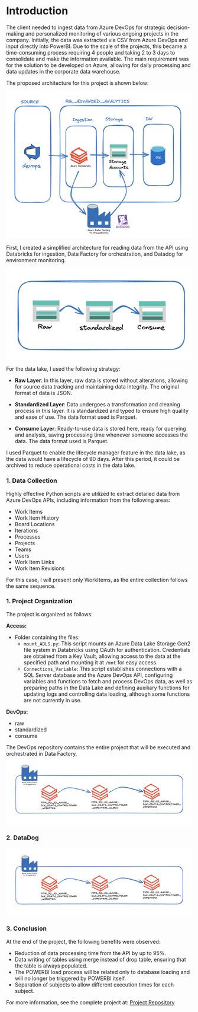 # Introduction

The client needed to ingest data from Azure DevOps for strategic decision-making and personalized monitoring of various ongoing projects in the company. Initially, the data was extracted via CSV from Azure DevOps and input directly into PowerBI. Due to the scale of the projects, this became a time-consuming process requiring 4 people and taking 2 to 3 days to consolidate and make the information available. The main requirement was for the solution to be developed on Azure, allowing for daily processing and data updates in the corporate data warehouse.

The proposed architecture for this project is shown below:

![Reference](img/ArchP1.png)

First, I created a simplified architecture for reading data from the API using Databricks for ingestion, Data Factory for orchestration, and Datadog for environment monitoring.

![Reference](img/datalake.png)

For the data lake, I used the following strategy:

- **Raw Layer**: In this layer, raw data is stored without alterations, allowing for source data tracking and maintaining data integrity. The original format of data is JSON.

- **Standardized Layer**: Data undergoes a transformation and cleaning process in this layer. It is standardized and typed to ensure high quality and ease of use. The data format used is Parquet.

- **Consume Layer**: Ready-to-use data is stored here, ready for querying and analysis, saving processing time whenever someone accesses the data. The data format used is Parquet.

I used Parquet to enable the lifecycle manager feature in the data lake, as the data would have a lifecycle of 90 days. After this period, it could be archived to reduce operational costs in the data lake.

### 1. Data Collection

Highly effective Python scripts are utilized to extract detailed data from Azure DevOps APIs, including information from the following areas:
- Work Items
- Work Item History
- Board Locations
- Iterations
- Processes
- Projects
- Teams
- Users
- Work Item Links
- Work Item Revisions

For this case, I will present only WorkItems, as the entire collection follows the same sequence.

### 1. Project Organization

The project is organized as follows:

**Access:**
- Folder containing the files:
  - `mount_ADLS.py`: This script mounts an Azure Data Lake Storage Gen2 file system in Databricks using OAuth for authentication. Credentials are obtained from a Key Vault, allowing access to the data at the specified path and mounting it at `/mnt` for easy access.
  - `Connections_Variable`: This script establishes connections with a SQL Server database and the Azure DevOps API, configuring variables and functions to fetch and process DevOps data, as well as preparing paths in the Data Lake and defining auxiliary functions for updating logs and controlling data loading, although some functions are not currently in use.

**DevOps:**
- raw
- standardized
- consume

The DevOps repository contains the entire project that will be executed and orchestrated in Data Factory.
![Reference](img/datafactory.png)

### 2. DataDog  

![Reference](img/datafactory.png)

### 3. Conclusion

At the end of the project, the following benefits were observed:

- Reduction of data processing time from the API by up to 95%.
- Data writing of tables using merge instead of drop table, ensuring that the table is always populated.
- The POWERBI load process will be related only to database loading and will no longer be triggered by POWERBI itself.
- Separation of subjects to allow different execution times for each subject.


For more information, see the complete project at: [Project Repository](https://github.com/diegomendesbrasil/azure-dbricks-data-devops.git)
